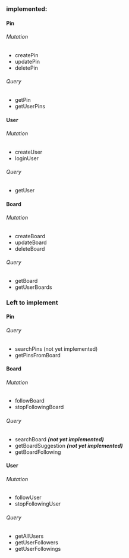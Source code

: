 ### implemented:

#### Pin

###### Mutation

* createPin
* updatePin
* deletePin

###### Query

* getPin
* getUserPins

#### User

###### Mutation

* createUser
* loginUser

###### Query

* getUser

#### Board

###### Mutation

* createBoard
* updateBoard
* deleteBoard

###### Query

* getBoard
* getUserBoards

### Left to implement

#### Pin

###### Query

* searchPins (not yet implemented)
* getPinsFromBoard

#### Board

###### Mutation

* followBoard
* stopFollowingBoard
###### Query
* searchBoard **_(not yet implemented)_**
* getBoardSuggestion **_(not yet implemented)_**
* getBoardFollowing

#### User

###### Mutation

* followUser
* stopFollowingUser

###### Query

* getAllUsers
* getUserFollowers
* getUserFollowings
